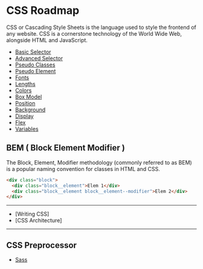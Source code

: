 # CSS Roadmap

CSS or Cascading Style Sheets is the language used to style the frontend of any website. CSS is a cornerstone technology of the World Wide Web, alongside HTML and JavaScript.

- [Basic Selector](/css/code/basic-selector.css)
- [Advanced Selector](/css/code/advanced-selector.css)
- [Pseudo Classes](/css/code/pseudo-classes.css)
- [Pseudo Element](/css/code/pseudo-element.css)
- [Fonts](/css/code/fonts.css)
- [Lengths](/css/code/length.css)
- [Colors](/css/code/colors.css)
- [Box Model](/css/code/box-model.css)
- [Position](/css/code/position.css)
- [Background](/css/code/background.css)
- [Display](/css/code/display.css)
- [Flex](/css/code/display-flex.css)
- [Variables](/css/code/variables.css)

## BEM ( Block Element Modifier )

The Block, Element, Modifier methodology (commonly referred to as BEM) is a popular naming convention for classes in HTML and CSS.

```html
<div class="block">
  <div class="block__element">Elem 1</div>
  <div class="block__element block__element--modifier">Elem 2</div>
</div>
```

---

- [Writing CSS]
- [CSS Architecture]

---

## CSS Preprocessor

- [Sass](/documents/css/sass.md)

